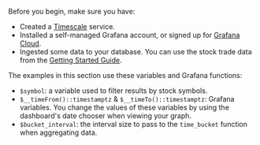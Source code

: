Before you begin, make sure you have:

*   Created a [Timescale][cloud-login] service.
*   Installed a self-managed Grafana account, or signed up for
    [Grafana Cloud][install-grafana].
*   Ingested some data to your database. You can use the stock trade data from
    the [Getting Started Guide][gsg-data].

The examples in this section use these variables and Grafana functions:

*   `$symbol`: a variable used to filter results by stock symbols.
*   `$__timeFrom()::timestamptz` & `$__timeTo()::timestamptz`:
    Grafana variables. You change the values of these variables by
    using the dashboard's date chooser when viewing your graph.
*   `$bucket_interval`: the interval size to pass to the `time_bucket`
    function when aggregating data.

[install-grafana]: https://grafana.com/get/
[gsg-data]: /getting-started/:currentVersion:/add-data/
[cloud-login]: https://console.cloud.timescale.com/
